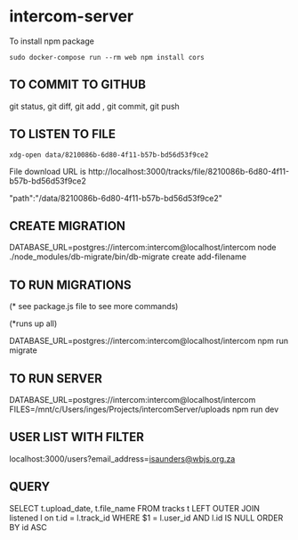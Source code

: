 # intercom-server

To install npm package

    sudo docker-compose run --rm web npm install cors

## TO COMMIT TO GITHUB

git status, git diff, git add <filename>, git commit, git push

## TO LISTEN TO FILE 
    
    xdg-open data/8210086b-6d80-4f11-b57b-bd56d53f9ce2 

File download URL is http://localhost:3000/tracks/file/8210086b-6d80-4f11-b57b-bd56d53f9ce2

"path":"/data/8210086b-6d80-4f11-b57b-bd56d53f9ce2"

## CREATE MIGRATION

DATABASE_URL=postgres://intercom:intercom@localhost/intercom node ./node_modules/db-migrate/bin/db-migrate create add-filename

## TO RUN MIGRATIONS  

(* see package.js file to see more commands)

(*runs up all)

DATABASE_URL=postgres://intercom:intercom@localhost/intercom npm run migrate 

## TO RUN SERVER

DATABASE_URL=postgres://intercom:intercom@localhost/intercom FILES=/mnt/c/Users/inges/Projects/intercomServer/uploads npm run dev

## USER LIST WITH FILTER
localhost:3000/users?email_address=isaunders@wbjs.org.za

## QUERY 
SELECT t.upload_date, t.file_name FROM tracks t 
    LEFT OUTER JOIN listened l on t.id = l.track_id 
    WHERE $1 = l.user_id 
    AND l.id IS NULL 
    ORDER BY id ASC